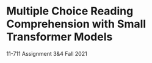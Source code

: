 # Multiple Choice Reading Comprehension with Small Transformer Models
11-711 Assignment 3&4 Fall 2021 
